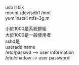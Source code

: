 usb 
lsblk  
mount /dev/sdb1 /mnt  
yum install ntfs-3g,m  






小於1000是系統群組  
大於1000是一般使用者  
sshd是  
useradd name  
/etc/passwd —> user information   
/etc/shadow—> user password  